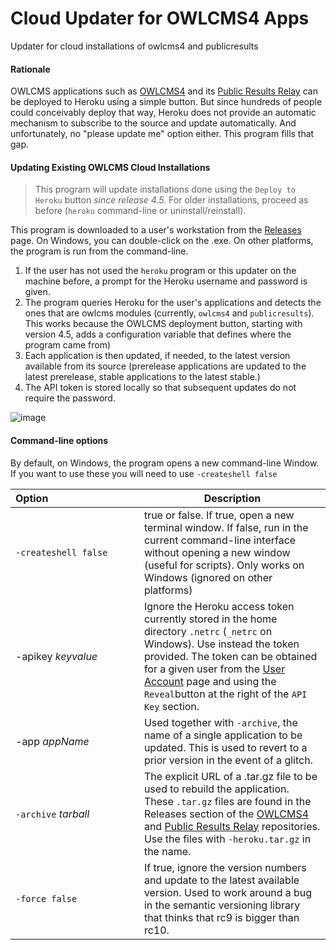# Cloud Updater for OWLCMS4 Apps
Updater for cloud installations of owlcms4 and publicresults

#### Rationale

OWLCMS applications such as [OWLCMS4](https://github.com/owlcms/owlcms4-heroku) and its [Public Results Relay](https://github.com/owlcms/publicresults-heroku) can be deployed to Heroku using a simple button.  But since hundreds of people could conceivably deploy that way, Heroku does not provide an automatic mechanism to subscribe to the source and update automatically.  And unfortunately, no "please update me" option either.  This program fills that gap.

#### Updating Existing OWLCMS Cloud Installations

> This program will update installations done using the  `Deploy to Heroku` button *since release 4.5.* For older installations, proceed as before (`heroku` command-line or uninstall/reinstall).

This program is downloaded to a user's workstation from the [Releases](https://github.com/jflamy/owlcms4-heroku-updater/releases/latest) page.  On Windows, you can double-click on the .exe.  On other platforms, the program is run from the command-line.

1. If the user has not used the `heroku` program or this updater on the machine before, a prompt for the Heroku username and password is given.
2. The program queries Heroku for the user's applications and detects the ones that are owlcms modules (currently, `owlcms4` and `publicresults`).  This works because the OWLCMS deployment button, starting with version 4.5, adds a configuration variable that defines where the program came from)
3. Each application is then updated, if needed, to the latest version available from its source (prerelease applications are updated to the latest prerelease, stable applications to the latest stable.)  
4. The API token is stored locally so that subsequent updates do not require the password.

![image](https://user-images.githubusercontent.com/678663/74204710-348c2480-4c6c-11ea-82d7-4908fabb296c.png)

#### Command-line options

By default, on Windows, the program opens a new command-line Window.  If you want to use these you will need to use `-createshell false`

| Option&nbsp;&nbsp;&nbsp;&nbsp;&nbsp;&nbsp;&nbsp;&nbsp;&nbsp;&nbsp;&nbsp;&nbsp;&nbsp;&nbsp;&nbsp;&nbsp;&nbsp;&nbsp;&nbsp;&nbsp;&nbsp;&nbsp;&nbsp;&nbsp;&nbsp;&nbsp;&nbsp;&nbsp;&nbsp;&nbsp;&nbsp;&nbsp; | Description                                                  |
| ------------------------------------------------------------ | ------------------------------------------------------------ |
| <nobr>`-createshell false`</nobr>                            | true or false. If true, open a new terminal window.  If false, run in the current command-line interface without opening a new window (useful for scripts).  Only works on Windows  (ignored on other platforms) |
| -apikey *keyvalue*                                           | Ignore the Heroku access token currently stored in the home directory `.netrc` (`_netrc` on Windows).  Use instead the token provided. The token can be obtained for a given user from the [User Account](https://dashboard.heroku.com/account) page and using the `Reveal`button at the right of the `API Key` section. |
| -app *appName*                                               | Used together with `-archive`, the name of a single application to be updated.  This is used to revert to a prior version in the event of a glitch. |
| `-archive` *tarball*                                         | The explicit URL of a .tar.gz file to be used to rebuild the application.  These `.tar.gz` files are found in the Releases section of the [OWLCMS4](https://github.com/owlcms/owlcms4-heroku) and [Public Results Relay](https://github.com/owlcms/publicresults-heroku) repositories.  Use the files with `-heroku.tar.gz` in the name. |
| `-force false`                                               | If true, ignore the version numbers and update to the latest available version. Used to work around a bug in the semantic versioning library that thinks that rc9 is bigger than rc10. |

